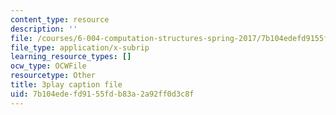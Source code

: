 ```yaml
---
content_type: resource
description: ''
file: /courses/6-004-computation-structures-spring-2017/7b104edefd9155fdb83a2a92ff0d3c8f_yRvgtY49eXE.vtt
file_type: application/x-subrip
learning_resource_types: []
ocw_type: OCWFile
resourcetype: Other
title: 3play caption file
uid: 7b104ede-fd91-55fd-b83a-2a92ff0d3c8f
---
```

